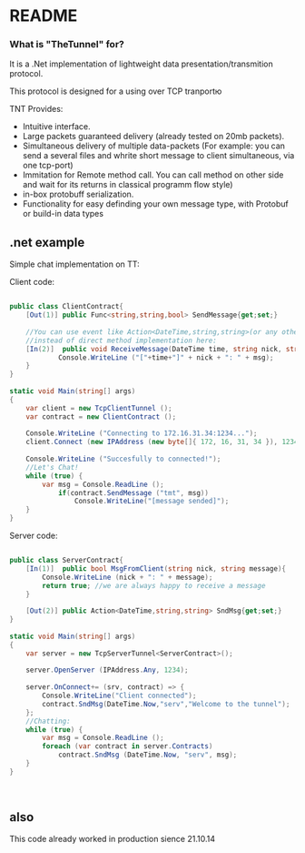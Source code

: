 # README #


### What is "TheTunnel" for? ###

It is a .Net implementation of lightweight data presentation/transmition protocol.

This protocol is designed for a using over TCP tranportю

  TNT Provides:
  
*  Intuitive interface. 
*  Large packets guaranteed delivery (already tested on 20mb packets).
*  Simultaneous delivery of multiple data-packets
  	 (For example: you can send a several files and whrite short message to client simultaneous, via one tcp-port)
*  Immitation for Remote method call. You can call method on other side and wait for its returns in classical programm flow style)
*  in-box protobuff serialization.
*  Functionality for easy definding your own message type, with Protobuf or build-in data types

## .net example ##

Simple chat implementation on TT:

Client code:
~~~c#

public class ClientContract{
	[Out(1)] public Func<string,string,bool> SendMessage{get;set;}
	
	//You can use event like Action<DateTime,string,string>(or any other delegateType with same signature)
	//instead of direct method implementation here:
	[In(2)]  public void ReceiveMessage(DateTime time, string nick, string msg){
			Console.WriteLine ("["+time+"]" + nick + ": " + msg);
	}
}
	
static void Main(string[] args)
{
	var client = new TcpClientTunnel ();
	var contract = new ClientContract ();
		
	Console.WriteLine ("Connecting to 172.16.31.34:1234...");
	client.Connect (new IPAddress (new byte[]{ 172, 16, 31, 34 }), 1234, contract);
	
	Console.WriteLine ("Succesfully to connected!");
	//Let's Chat!
	while (true) {
		var msg = Console.ReadLine ();
	        if(contract.SendMessage ("tmt", msg))
	        	Console.WriteLine("[message sended]");
	}
}
~~~
Server code:
~~~C#	

public class ServerContract{
	[In(1)]  public bool MsgFromClient(string nick, string message){
		Console.WriteLine (nick + ": " + message);
		return true; //we are always happy to receive a message
	}
		
	[Out(2)] public Action<DateTime,string,string> SndMsg{get;set;}
}
	
static void Main(string[] args)
{
	var server = new TcpServerTunnel<ServerContract>();
	
	server.OpenServer (IPAddress.Any, 1234);
	
	server.OnConnect+= (srv, contract) => {
		Console.WriteLine("Client connected"); 
		contract.SndMsg(DateTime.Now,"serv","Welcome to the tunnel");
	};
	//Chatting:
	while (true) {
		var msg = Console.ReadLine ();
		foreach (var contract in server.Contracts)
			contract.SndMsg (DateTime.Now, "serv", msg);
	}
}
	
	
~~~

## also ##
  
  This code already worked in production sience 21.10.14
